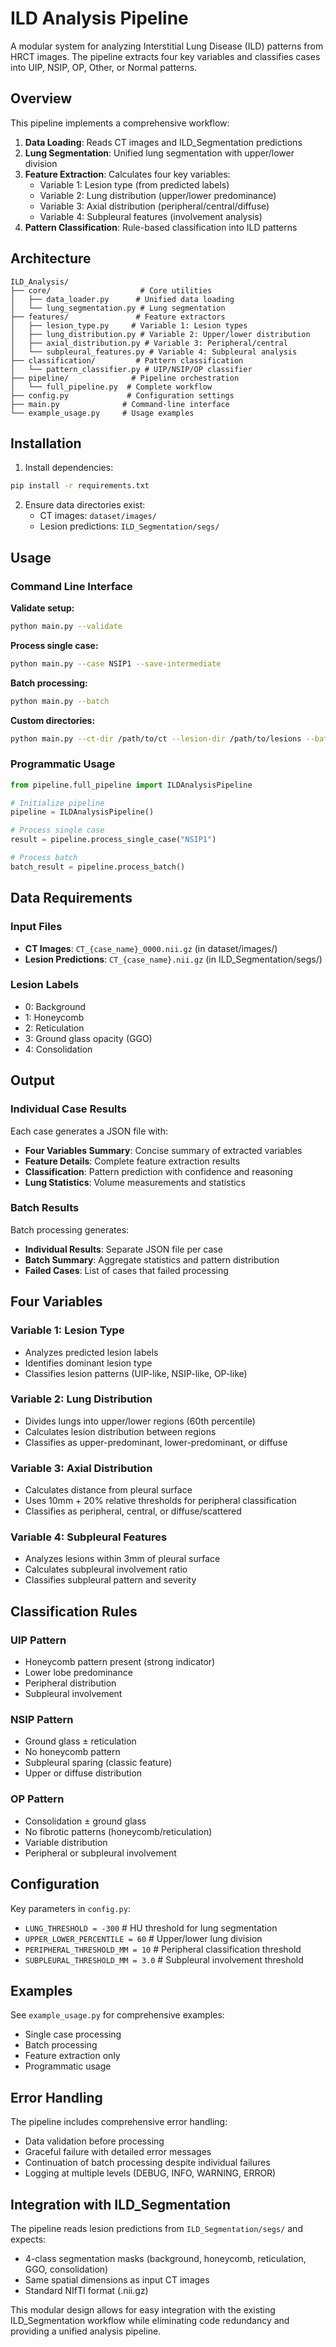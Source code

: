 # ILD Analysis Pipeline

A modular system for analyzing Interstitial Lung Disease (ILD) patterns from HRCT images. The pipeline extracts four key variables and classifies cases into UIP, NSIP, OP, Other, or Normal patterns.

## Overview

This pipeline implements a comprehensive workflow:

1. **Data Loading**: Reads CT images and ILD_Segmentation predictions
2. **Lung Segmentation**: Unified lung segmentation with upper/lower division  
3. **Feature Extraction**: Calculates four key variables:
   - Variable 1: Lesion type (from predicted labels)
   - Variable 2: Lung distribution (upper/lower predominance)
   - Variable 3: Axial distribution (peripheral/central/diffuse)
   - Variable 4: Subpleural features (involvement analysis)
4. **Pattern Classification**: Rule-based classification into ILD patterns

## Architecture

```
ILD_Analysis/
├── core/                    # Core utilities
│   ├── data_loader.py      # Unified data loading
│   └── lung_segmentation.py # Lung segmentation
├── features/               # Feature extractors
│   ├── lesion_type.py     # Variable 1: Lesion types
│   ├── lung_distribution.py # Variable 2: Upper/lower distribution
│   ├── axial_distribution.py # Variable 3: Peripheral/central
│   └── subpleural_features.py # Variable 4: Subpleural analysis
├── classification/         # Pattern classification
│   └── pattern_classifier.py # UIP/NSIP/OP classifier
├── pipeline/              # Pipeline orchestration
│   └── full_pipeline.py  # Complete workflow
├── config.py             # Configuration settings
├── main.py              # Command-line interface
└── example_usage.py     # Usage examples
```

## Installation

1. Install dependencies:
```bash
pip install -r requirements.txt
```

2. Ensure data directories exist:
   - CT images: `dataset/images/`
   - Lesion predictions: `ILD_Segmentation/segs/`

## Usage

### Command Line Interface

**Validate setup:**
```bash
python main.py --validate
```

**Process single case:**
```bash
python main.py --case NSIP1 --save-intermediate
```

**Batch processing:**
```bash
python main.py --batch
```

**Custom directories:**
```bash
python main.py --ct-dir /path/to/ct --lesion-dir /path/to/lesions --batch
```

### Programmatic Usage

```python
from pipeline.full_pipeline import ILDAnalysisPipeline

# Initialize pipeline
pipeline = ILDAnalysisPipeline()

# Process single case
result = pipeline.process_single_case("NSIP1")

# Process batch
batch_result = pipeline.process_batch()
```

## Data Requirements

### Input Files
- **CT Images**: `CT_{case_name}_0000.nii.gz` (in dataset/images/)
- **Lesion Predictions**: `CT_{case_name}.nii.gz` (in ILD_Segmentation/segs/)

### Lesion Labels
- 0: Background
- 1: Honeycomb
- 2: Reticulation  
- 3: Ground glass opacity (GGO)
- 4: Consolidation

## Output

### Individual Case Results
Each case generates a JSON file with:
- **Four Variables Summary**: Concise summary of extracted variables
- **Feature Details**: Complete feature extraction results
- **Classification**: Pattern prediction with confidence and reasoning
- **Lung Statistics**: Volume measurements and statistics

### Batch Results
Batch processing generates:
- **Individual Results**: Separate JSON file per case
- **Batch Summary**: Aggregate statistics and pattern distribution
- **Failed Cases**: List of cases that failed processing

## Four Variables

### Variable 1: Lesion Type
- Analyzes predicted lesion labels
- Identifies dominant lesion type
- Classifies lesion patterns (UIP-like, NSIP-like, OP-like)

### Variable 2: Lung Distribution  
- Divides lungs into upper/lower regions (60th percentile)
- Calculates lesion distribution between regions
- Classifies as upper-predominant, lower-predominant, or diffuse

### Variable 3: Axial Distribution
- Calculates distance from pleural surface
- Uses 10mm + 20% relative thresholds for peripheral classification
- Classifies as peripheral, central, or diffuse/scattered

### Variable 4: Subpleural Features
- Analyzes lesions within 3mm of pleural surface
- Calculates subpleural involvement ratio
- Classifies subpleural pattern and severity

## Classification Rules

### UIP Pattern
- Honeycomb pattern present (strong indicator)
- Lower lobe predominance
- Peripheral distribution
- Subpleural involvement

### NSIP Pattern  
- Ground glass ± reticulation
- No honeycomb pattern
- Subpleural sparing (classic feature)
- Upper or diffuse distribution

### OP Pattern
- Consolidation ± ground glass
- No fibrotic patterns (honeycomb/reticulation)
- Variable distribution
- Peripheral or subpleural involvement

## Configuration

Key parameters in `config.py`:
- `LUNG_THRESHOLD = -300` # HU threshold for lung segmentation
- `UPPER_LOWER_PERCENTILE = 60` # Upper/lower lung division
- `PERIPHERAL_THRESHOLD_MM = 10` # Peripheral classification threshold
- `SUBPLEURAL_THRESHOLD_MM = 3.0` # Subpleural involvement threshold

## Examples

See `example_usage.py` for comprehensive examples:
- Single case processing
- Batch processing
- Feature extraction only
- Programmatic usage

## Error Handling

The pipeline includes comprehensive error handling:
- Data validation before processing
- Graceful failure with detailed error messages
- Continuation of batch processing despite individual failures
- Logging at multiple levels (DEBUG, INFO, WARNING, ERROR)

## Integration with ILD_Segmentation

The pipeline reads lesion predictions from `ILD_Segmentation/segs/` and expects:
- 4-class segmentation masks (background, honeycomb, reticulation, GGO, consolidation)
- Same spatial dimensions as input CT images
- Standard NIfTI format (.nii.gz)

This modular design allows for easy integration with the existing ILD_Segmentation workflow while eliminating code redundancy and providing a unified analysis pipeline.